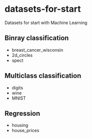 # datasets-for-start
Datasets for start with Machine Learning

## Binray classification
 
 - breast_cancer_wisconsin
 - 2d_circles
 - spect
 
## Multiclass classification

 - digits
 - wine
 - MNIST

## Regression

 - housing
 - house_prices
